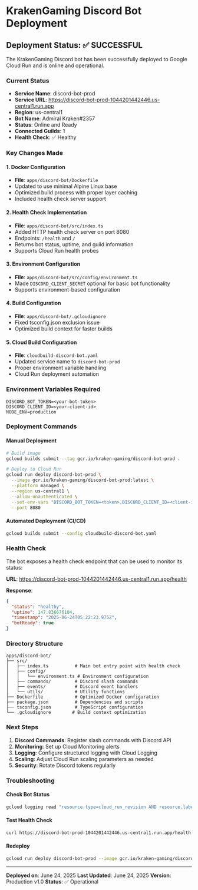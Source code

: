 # KrakenGaming Discord Bot Deployment

## Deployment Status: ✅ SUCCESSFUL

The KrakenGaming Discord bot has been successfully deployed to Google Cloud Run and is online and operational.

### Current Status
- **Service Name**: discord-bot-prod
- **Service URL**: https://discord-bot-prod-1044201442446.us-central1.run.app
- **Region**: us-central1
- **Bot Name**: Admiral Kraken#2357
- **Status**: Online and Ready
- **Connected Guilds**: 1
- **Health Check**: ✅ Healthy

### Key Changes Made

#### 1. Docker Configuration
- **File**: `apps/discord-bot/Dockerfile`
- Updated to use minimal Alpine Linux base
- Optimized build process with proper layer caching
- Included health check server support

#### 2. Health Check Implementation
- **File**: `apps/discord-bot/src/index.ts`
- Added HTTP health check server on port 8080
- Endpoints: `/health` and `/`
- Returns bot status, uptime, and guild information
- Supports Cloud Run health probes

#### 3. Environment Configuration
- **File**: `apps/discord-bot/src/config/environment.ts`
- Made `DISCORD_CLIENT_SECRET` optional for basic bot functionality
- Supports environment-based configuration

#### 4. Build Configuration
- **File**: `apps/discord-bot/.gcloudignore`
- Fixed tsconfig.json exclusion issue
- Optimized build context for faster builds

#### 5. Cloud Build Configuration
- **File**: `cloudbuild-discord-bot.yaml`
- Updated service name to `discord-bot-prod`
- Proper environment variable handling
- Cloud Run deployment automation

### Environment Variables Required
```
DISCORD_BOT_TOKEN=<your-bot-token>
DISCORD_CLIENT_ID=<your-client-id>
NODE_ENV=production
```

### Deployment Commands

#### Manual Deployment
```bash
# Build image
gcloud builds submit --tag gcr.io/kraken-gaming/discord-bot-prod .

# Deploy to Cloud Run
gcloud run deploy discord-bot-prod \
  --image gcr.io/kraken-gaming/discord-bot-prod:latest \
  --platform managed \
  --region us-central1 \
  --allow-unauthenticated \
  --set-env-vars "DISCORD_BOT_TOKEN=<token>,DISCORD_CLIENT_ID=<client-id>,NODE_ENV=production" \
  --port 8080
```

#### Automated Deployment (CI/CD)
```bash
gcloud builds submit --config cloudbuild-discord-bot.yaml
```

### Health Check
The bot exposes a health check endpoint that can be used to monitor its status:

**URL**: https://discord-bot-prod-1044201442446.us-central1.run.app/health

**Response**:
```json
{
  "status": "healthy",
  "uptime": 147.836676104,
  "timestamp": "2025-06-24T05:22:23.975Z",
  "botReady": true
}
```

### Directory Structure
```
apps/discord-bot/
├── src/
│   ├── index.ts          # Main bot entry point with health check
│   ├── config/
│   │   └── environment.ts # Environment configuration
│   ├── commands/         # Discord slash commands
│   ├── events/           # Discord event handlers
│   └── utils/            # Utility functions
├── Dockerfile            # Optimized Docker configuration
├── package.json          # Dependencies and scripts
├── tsconfig.json         # TypeScript configuration
└── .gcloudignore        # Build context optimization
```

### Next Steps
1. **Discord Commands**: Register slash commands with Discord API
2. **Monitoring**: Set up Cloud Monitoring alerts
3. **Logging**: Configure structured logging with Cloud Logging
4. **Scaling**: Adjust Cloud Run scaling parameters as needed
5. **Security**: Rotate Discord tokens regularly

### Troubleshooting

#### Check Bot Status
```bash
gcloud logging read "resource.type=cloud_run_revision AND resource.labels.service_name=discord-bot-prod" --limit=10
```

#### Test Health Check
```bash
curl https://discord-bot-prod-1044201442446.us-central1.run.app/health
```

#### Redeploy
```bash
gcloud run deploy discord-bot-prod --image gcr.io/kraken-gaming/discord-bot-prod:latest --region us-central1
```

---

**Deployed on**: June 24, 2025
**Last Updated**: June 24, 2025
**Version**: Production v1.0
**Status**: ✅ Operational
